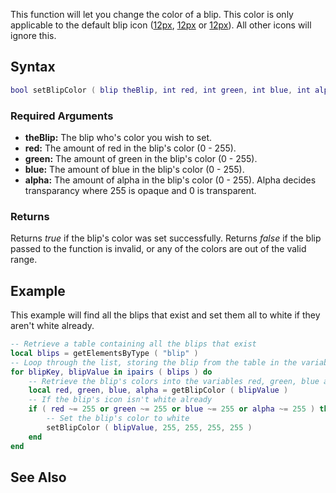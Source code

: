 This function will let you change the color of a blip. This color is only applicable to the default blip icon ([12px](/docs/Image:Blipid0s.png.md "wikilink"), [12px](/Image:Blipid0u.png.md "wikilink") or [12px](/Image:Blipid0d.png.md "wikilink")). All other icons will ignore this.

Syntax
------

``` lua
bool setBlipColor ( blip theBlip, int red, int green, int blue, int alpha )
```

### Required Arguments

-   **theBlip:** The blip who's color you wish to set.
-   **red:** The amount of red in the blip's color (0 - 255).
-   **green:** The amount of green in the blip's color (0 - 255).
-   **blue:** The amount of blue in the blip's color (0 - 255).
-   **alpha:** The amount of alpha in the blip's color (0 - 255). Alpha decides transparancy where 255 is opaque and 0 is transparent.

### Returns

Returns *true* if the blip's color was set successfully. Returns *false* if the blip passed to the function is invalid, or any of the colors are out of the valid range.

Example
-------

This example will find all the blips that exist and set them all to white if they aren't white already.

``` lua
-- Retrieve a table containing all the blips that exist
local blips = getElementsByType ( "blip" )
-- Loop through the list, storing the blip from the table in the variable blipValue
for blipKey, blipValue in ipairs ( blips ) do
    -- Retrieve the blip's colors into the variables red, green, blue and alpha
    local red, green, blue, alpha = getBlipColor ( blipValue )
    -- If the blip's icon isn't white already
    if ( red ~= 255 or green ~= 255 or blue ~= 255 or alpha ~= 255 ) then
        -- Set the blip's color to white
        setBlipColor ( blipValue, 255, 255, 255, 255 )
    end
end
```

See Also
--------
